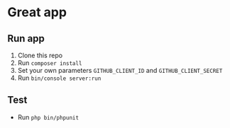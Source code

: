 # Great app

## Run app

1. Clone this repo
2. Run `composer install`
3. Set your own parameters `GITHUB_CLIENT_ID` and `GITHUB_CLIENT_SECRET`
4. Run `bin/console server:run`

## Test

* Run `php bin/phpunit`

